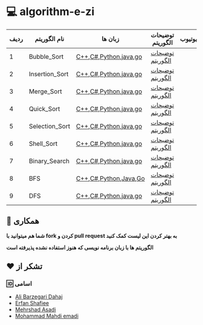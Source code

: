 # :computer:  algorithm-e-zi
ردیف |  نام الگوریتم | زبان ها | توضیحات الگوریتم |یوتیوب|بیشتر بدانیم!
 --- | --- | --- | --- | --- | --- 
 1|Bubble_Sort|[C++](https://github.com/MehrCodeLand/algorithm-e-zi/blob/main/Bubble_Sort/Bubble_Sort.cpp),[C#](),[Python](https://github.com/MehrCodeLand/algorithm-e-zi/blob/main/Bubble_Sort/Bubble_sort.py),[java](https://github.com/MehrCodeLand/algorithm-e-zi/blob/main/Bubble_Sort/Bubble_Sort.java),[go](https://github.com/MehrCodeLand/algorithm-e-zi/blob/main/Bubble_Sort/Bubble_Sort(go)/main.go)|[توضیحات الگوریتم](https://github.com/MehrCodeLand/algorithm-e-zi/blob/main/Bubble_Sort/README.md)
 2|Insertion_Sort|[C++](https://github.com/MehrCodeLand/algorithm-e-zi/blob/main/Insertion_Sort/Insertion_Sort.cpp),[C#](),[Python](https://github.com/MehrCodeLand/algorithm-e-zi/blob/main/Insertion_Sort/Insertion_sort.py),[java](https://github.com/MehrCodeLand/algorithm-e-zi/blob/main/Insertion_Sort/Insertion_Sort.java),[go](https://github.com/MehrCodeLand/algorithm-e-zi/blob/main/Insertion_Sort/Insertion_Sort(go)/main.go)|[توضیحات الگوریتم]()
 3|Merge_Sort|[C++](https://github.com/MehrCodeLand/algorithm-e-zi/blob/main/Merge_Sort/Merge_Sort.cpp),[C#](),[Python](https://github.com/MehrCodeLand/algorithm-e-zi/blob/main/Merge_Sort/Merge_Sort.py),[java](https://github.com/MehrCodeLand/algorithm-e-zi/blob/main/Merge_Sort/Merge_Sort.java),[go](https://github.com/MehrCodeLand/algorithm-e-zi/blob/main/Merge_Sort/Merge_Sort(go)/main.go)|[توضیحات الگوریتم](https://github.com/MehrCodeLand/algorithm-e-zi/blob/main/Merge_Sort/README.md)
 4|Quick_Sort|[C++](https://github.com/MehrCodeLand/algorithm-e-zi/blob/main/Quick_Sort/Quick_Sort.cpp),[C#](),[Python](https://github.com/MehrCodeLand/algorithm-e-zi/blob/main/Quick_Sort/Quick_Sort.py),[java](https://github.com/MehrCodeLand/algorithm-e-zi/blob/main/Quick_Sort/Quick_Sort.java),[go](https://github.com/MehrCodeLand/algorithm-e-zi/blob/main/Quick_Sort/Quick_Sort(go)/main.go)|[توضیحات الگوریتم](https://github.com/MehrCodeLand/algorithm-e-zi/blob/main/Quick_Sort/README.md)
 5|Selection_Sort|[C++](https://github.com/MehrCodeLand/algorithm-e-zi/blob/main/Selection_Sort/Selection_Sort.cpp),[C#](),[Python](https://github.com/MehrCodeLand/algorithm-e-zi/blob/main/Selection_Sort/Selection_Sort.py),[java](https://github.com/MehrCodeLand/algorithm-e-zi/blob/main/Selection_Sort/Selection_Sort.java),[go](https://github.com/MehrCodeLand/algorithm-e-zi/blob/main/Selection_Sort/Selection_Sort(go)/main.go)|[توضیحات الگوریتم](https://github.com/MehrCodeLand/algorithm-e-zi/blob/main/Selection_Sort/README.md)
 6|Shell_Sort|[C++](https://github.com/MehrCodeLand/algorithm-e-zi/blob/main/Shell_Sort/Shell_Sort.cpp),[C#](),[Python](https://github.com/MehrCodeLand/algorithm-e-zi/blob/main/Shell_Sort/Shell_sort.py),[java](https://github.com/MehrCodeLand/algorithm-e-zi/blob/main/Shell_Sort/Shell_Sort.java),[go](https://github.com/MehrCodeLand/algorithm-e-zi/blob/main/Shell_Sort/Shell_Sort(go)/main.go)|[توضیحات الگوریتم]()
 7|Binary_Search|[C++](https://github.com/MehrCodeLand/algorithm-e-zi/blob/main/Binary_Search/Binary_Search.cpp),[C#](),[Python](https://github.com/MehrCodeLand/algorithm-e-zi/blob/main/Binary_Search/Binary_Search.py),[java](https://github.com/MehrCodeLand/algorithm-e-zi/blob/main/Binary_Search/Binary_Search.java),[go](https://github.com/MehrCodeLand/algorithm-e-zi/blob/main/Binary_Search/Binary_Search(go)/main.go)|[توضیحات الگوریتم](https://github.com/MehrCodeLand/algorithm-e-zi/blob/main/Binary_Search/README.md)
 8|BFS|[C++](https://github.com/MehrCodeLand/algorithm-e-zi/blob/main/BFS/BFS.cpp),[C#](),[Python](),[Java](),[Go]()|[توضیحات الگوریتم]()
 9|DFS|[C++](https://github.com/MehrCodeLand/algorithm-e-zi/blob/main/DFS/DFS.cpp),[C#](),[Python](https://github.com/MehrCodeLand/algorithm-e-zi/blob/main/DFS/DFS.py),[java](https://github.com/MehrCodeLand/algorithm-e-zi/blob/main/DFS/DFS.java),[go](https://github.com/MehrCodeLand/algorithm-e-zi/blob/main/DFS/DFS(go)/main.go)|[توضیحات الگوریتم]()
 


## :handshake: همکاری

**شما هم میتوانید با fork کردن و pull request به بهتر کردن این لیست کمک کنید**

**الگوریتم ها با زبان برنامه نویسی که هنوز استفاده نشده پذیرفته است**




 ## :heart: تشکر از

### :id: اسامی

* [Ali Barzegari Dahaj](https://github.com/Ali-Barzegari-d)
* [Erfan Shafiee](https://github.com/erfanshafieeee)
* [Mehrshad Asadi](https://github.com/MehrCodeLand)
* [Mohammad Mahdi emadi]()
  
